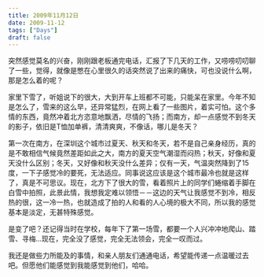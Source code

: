 ```yaml
---
title: 2009年11月12日
date: 2009-11-12
tags: ["Days"]
draft: false
---
```


突然感觉莫名的兴奋，刚刚跟老板通完电话，汇报了下几天的工作，又唠唠叨叨聊了一些，觉得，就像是憋在心里很久的话突然说了出来的痛快，可也没说什么啊，那是怎么着的呢？

家里下雪了，听姐说下的很大，大到开车上班都不可能，只能呆在家里。今年不知是怎么了，雪来的这么早，还异常猛烈，在网上看了一些图片，着实可怕。这个多情的东西，竟然冲着北方恣意地飘洒，尽情的飞扬；而南方，却一点感觉不到冬天的影子，依旧是T恤加单裤，清清爽爽，不像话，哪儿是冬天？

第一次在南方，在深圳这个城市过夏天、秋天和冬天，若不是自己亲身经历，真的是不敢相信气候竟然差距如此之大，南方的夏天空气潮湿而闷热；秋天，好像和夏天没什么区别；冬天，又好像和秋天没什么差异；仅有一天，气温突然降到了15度，一下子感觉冷的要死，无法适应。同事说这应该是这个城市最冷也就是这样了，真是不可思议。现在，北方下了很大的雪，看着照片上的同学们蜷缩着手脚在白雪中拍照，此景此情，我想我定难以领悟－－这边的天气让我感觉不到冷，相反热的很，这一冷一热，也就造成了拍的人和看的人心境的极大不同，所以我的感觉基本是淡定，无甚特殊感觉。

是变了吧？还记得当时在学校，每年下了第一场雪，都要一个人兴冲冲地爬山、踏雪、寻梅...现在，完全没了感觉，完全无法领会，完全一叹而过。
 
我还是做些力所能及的事情，和亲人朋友们通通电话，希望能传递一点温暖过去吧。但愿他们能感觉到我能感觉到他们，哈哈。